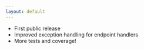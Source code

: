 ```yaml
---
layout: default
---
```


- First public release
- Improved exception handling for endpoint handlers
- More tests and coverage!
